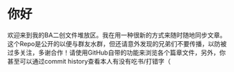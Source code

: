 # 你好

欢迎来到我的BA二创文件堆放区。我在用一种很新的方式来随时随地同步文章。这个Repo是公开的以便与群友水群，但还请意外发现的兄弟们不要传播，以防被过多关注，多谢合作！请使用GitHub自带的功能来浏览各个篇章文件，另外，你甚至可以通过commit history查看本人有没有吃书/打错字（
